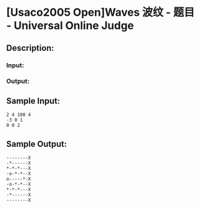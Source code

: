 # [Usaco2005 Open]Waves 波纹 - 题目 - Universal Online Judge

## Description: 



### Input: 



### Output: 






## Sample Input: 
```
2 4 100 4
-3 0 1
0 0 2

```

## Sample Output: 
```
--------X
-*------X
*-*-*---X
-o-*-*--X
o-----*-X
-o-*-*--X
*-*-*---X
-*------X
--------X
```
